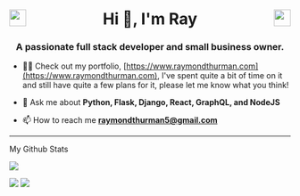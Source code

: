 <h1 align="center">
<a href="https://twitter.com/raythurman2386" target="blank"><img align="left" src="https://cdn.jsdelivr.net/npm/simple-icons@3.0.1/icons/twitter.svg" alt="raythurman2386" height="30" width="30" /></a>
Hi 👋, I'm Ray
<a href="https://linkedin.com/in/raythurman2386" target="blank"><img align="right" src="https://cdn.jsdelivr.net/npm/simple-icons@3.0.1/icons/linkedin.svg" alt="raythurman2386" height="30" width="30" /></a></h1>

<h3 align="center">A passionate full stack developer and small business owner.</h3>

- 👨‍💻 Check out my portfolio, [https://www.raymondthurman.com](https://www.raymondthurman.com), I've spent quite a bit of time on it and still have quite a few plans for it, please let me know what you think!

- 💬 Ask me about **Python, Flask, Django, React, GraphQL, and NodeJS**

- 📫 How to reach me **raymondthurman5@gmail.com**

<hr>

My Github Stats

![](http://github-profile-summary-cards.vercel.app/api/cards/profile-details?username=raythurman2386&theme=dracula) 

![](http://github-profile-summary-cards.vercel.app/api/cards/repos-per-language?username=raythurman2386&theme=dracula) 
![](http://github-profile-summary-cards.vercel.app/api/cards/most-commit-language?username=raythurman2386&theme=dracula)

